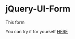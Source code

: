 # jQuery-UI-Form

This form


You can try it for yourself <a href="https://elegant-poincare-df662a.netlify.app/">HERE</a>
